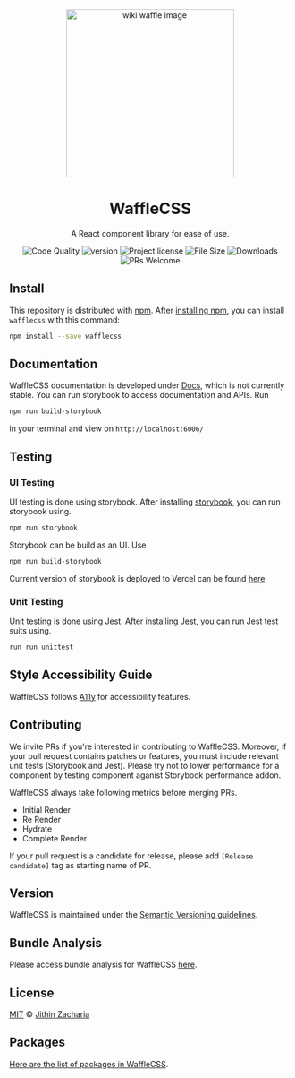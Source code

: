 <div align="center">
    <a href="https://wafflecss-jithinqw.vercel.app/" target="_blank">
        <img 
            src="https://upload.wikimedia.org/wikipedia/commons/5/5b/Waffles_with_Strawberries.jpg" 
            width="300px" 
            alt="wiki waffle image"
        />
    </a>
</div>

<h1 align="center">WaffleCSS</h1>
<p align="center">A React component library for ease of use.</p>

<div align="center">

![Code Quality](https://img.shields.io/lgtm/grade/javascript/github/Jithinqw/wafflecss)
![version](https://img.shields.io/npm/v/wafflecss)
![Project license](https://img.shields.io/badge/license-MIT-blue.svg)
![File Size](https://img.shields.io/bundlephobia/minzip/wafflecss)
![Downloads](https://img.shields.io/npm/dm/wafflecss)
![PRs Welcome](https://img.shields.io/badge/PRs-welcome-brightgreen.svg)

</div>

## Install

This repository is distributed with [npm](https://www.npmjs.com/). After [installing npm](https://docs.npmjs.com/downloading-and-installing-node-js-and-npm), 
you can install `wafflecss` with this command:

```sh
npm install --save wafflecss
```

## Documentation

WaffleCSS documentation is developed under [Docs](wafflecss-docs.vercel.app/), which is
not currently stable. You can run storybook to access documentation and APIs.
Run 

```sh
npm run build-storybook
```

in your terminal and view on `http://localhost:6006/`

## Testing

### UI Testing

UI testing is done using storybook. After installing [storybook](https://storybook.js.org/), you can run 
storybook using.

```sh
npm run storybook
```

Storybook can be build as an UI. Use

```sh
npm run build-storybook
```

Current version of storybook is deployed to Vercel can be found [here](https://wafflecss-jithinqw.vercel.app/)

### Unit Testing

Unit testing is done using Jest. After installing [Jest](https://jestjs.io/), you can run Jest test suits using.

```sh
run run unittest
```

## Style Accessibility Guide

WaffleCSS follows [A11y](https://a11y-style-guide.com/style-guide/section-general.html) for 
accessibility features.

## Contributing

We invite PRs if you're interested in contributing to WaffleCSS. Moreover, if your pull request contains patches or features, you must include relevant unit tests (Storybook and Jest). Please try not to lower performance for a component by testing component aganist Storybook performance addon.

WaffleCSS always take following metrics before merging PRs.

- Initial Render
- Re Render
- Hydrate
- Complete Render

If your pull request is a candidate for release, please add `[Release candidate]` tag as starting name of PR.

## Version

WaffleCSS is maintained under the [Semantic Versioning guidelines](https://semver.org/).

## Bundle Analysis

Please access bundle analysis for WaffleCSS [here](https://bundlephobia.com/package/wafflecss@1.0.40).

## License

[MIT](./LICENSE) &copy; [Jithin Zacharia](https://jithinqw.github.io/)

## Packages

[Here are the list of packages in WaffleCSS](./packages.md).